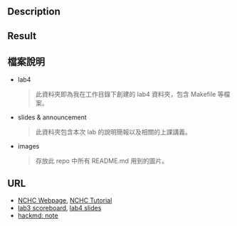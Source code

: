 ## Description
## Result
## 檔案說明
- lab4
    > 此資料夾即為我在工作目錄下創建的 lab4 資料夾，包含 Makefile 等檔案。
- slides & announcement
    > 此資料夾包含本次 lab 的說明簡報以及相關的上課講義。
- images
    > 存放此 repo 中所有 README.md 用到的圖片。
## URL
- [NCHC Webpage](https://portal.apps.edu-cloud.nchc.org.tw), [NCHC Tutorial](https://hackmd.io/@enmingw32/pp-nchc)
- [lab3 scoreboard](https://apollo.cs.nthu.edu.tw/pp23/scoreboard/lab4/), [lab4 slides](https://docs.google.com/presentation/d/1AH-5ZQ32tTVJh7zge4Sqej6O6GhY8Gz-0iqZQ8exyNM/edit?usp=sharing)
- [hackmd: note](https://hackmd.io/@u_46AznXS7-aLzZ7_uD4WQ/S1Sts9X26)